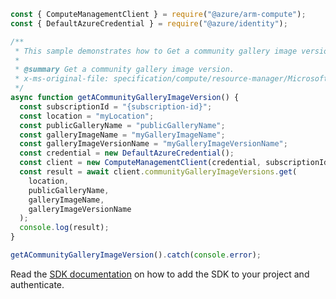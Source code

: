 ```javascript
const { ComputeManagementClient } = require("@azure/arm-compute");
const { DefaultAzureCredential } = require("@azure/identity");

/**
 * This sample demonstrates how to Get a community gallery image version.
 *
 * @summary Get a community gallery image version.
 * x-ms-original-file: specification/compute/resource-manager/Microsoft.Compute/stable/2022-01-03/GalleryRP/examples/communityGalleryExamples/CommunityGalleryImageVersion_Get.json
 */
async function getACommunityGalleryImageVersion() {
  const subscriptionId = "{subscription-id}";
  const location = "myLocation";
  const publicGalleryName = "publicGalleryName";
  const galleryImageName = "myGalleryImageName";
  const galleryImageVersionName = "myGalleryImageVersionName";
  const credential = new DefaultAzureCredential();
  const client = new ComputeManagementClient(credential, subscriptionId);
  const result = await client.communityGalleryImageVersions.get(
    location,
    publicGalleryName,
    galleryImageName,
    galleryImageVersionName
  );
  console.log(result);
}

getACommunityGalleryImageVersion().catch(console.error);
```

Read the [SDK documentation](https://github.com/Azure/azure-sdk-for-js/blob/%40azure%2Farm-compute_19.0.0/sdk/compute/arm-compute/README.md) on how to add the SDK to your project and authenticate.
